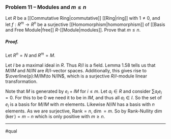 ### Problem 11 – Modules and $m\leq n$ 
Let $R$ be a [[Commutative Ring|commutative]] [[Ring|ring]] with $1\neq 0$, and let $f : R^m\to R^n$ be a surjective [[Homomorphism|homomorphism]] of [[Basis and Free Module|free]] $R$-[[Module|modules]]. Prove that $m \leq n$.

##### *Proof.*
Let $R^n=N$ and $R^m=M$.

Let $I$ be a maximal ideal in $R$. Thus $R/I$ is a field. Lemma 1.58 tells us that $M/IM$ and $N/IN$ are $R/I$-vector spaces. Additionally, this gives rise to $\overline{p}:M/IM\to N/IN$, which is a surjective $R/I$-module linear transformation. 

Note that $M$ is generated by $e_i+IM$ for $i\leq m$. Let $a_i\in R$ and consider $\sum a_ie_i=0$. For this to be $0$ we need it to be in $IM$, and thus all $a_i\in I$. So the set of $e_i$ is a basis for $M/IM$ with $m$ elements. Likewise $N/IN$ has a basis with $n$ elements. As we are surjective, Rank$=n$, $\dim=m$. So by Rank-Nullity $\dim(\ker)=m-n$ which is only positive with $m\geq n$. 

***
#qual